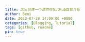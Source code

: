```yaml
---
title: 怎么创建一个漂亮得GitHub自我介绍
author: Beni
date: 2022-07-28 14:09:00 +0800
categories: [Blogging, Tutorial]
tags: [github, readme]
pin: true
---
```


